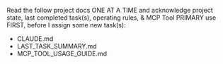 Read the follow project docs ONE AT A TIME and acknowledge project state, last completed task(s), operating rules, & MCP Tool PRIMARY use FIRST, before I assign some new task(s):
- CLAUDE.md
- LAST_TASK_SUMMARY.md
- MCP_TOOL_USAGE_GUIDE.md



